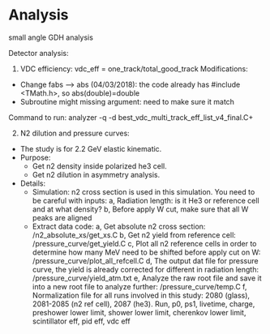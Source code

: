 # Analysis
small angle GDH analysis

Detector analysis:

1. VDC efficiency:
vdc_eff = one_track/total_good_track
Modifications:
- Change fabs --> abs (04/03/2018): the code already has #include <TMath.h>, so abs(double)=double
- Subroutine might missing argument: need to make sure it match

Command to run:
 analyzer -q -d best_vdc_multi_track_eff_list_v4_final.C+


2. N2 dilution and pressure curves:
- The study is for 2.2 GeV elastic kinematic.
- Purpose: 
    - Get n2 density inside polarized he3 cell.
    - Get n2 dilution in asymmetry analysis.
- Details:
  + Simulation: n2 cross section is used in this simulation. You need to be careful with inputs:
   a, Radiation length: is it He3 or reference cell and at what density?
   b, Before apply W cut, make sure that all W peaks are aligned
  + Extract data code:
   a, Get absolute n2 cross section: /n2_absolute_xs/get_xs.C
   b, Get n2 yield from reference cell: /pressure_curve/get_yield.C
   c, Plot all n2 reference cells in order to determine how many MeV need to be shifted before apply cut on W: /pressure_curve/plot_all_refcell.C
   d, The output dat file for pressure curve, the yield is already corrected for different in radiation length: /pressure_curve/yield_atm.txt
   e, Analyze the raw root file and save it into a new root file to analyze further: /pressure_curve/temp.C
   f, Normalization file for all runs involved in this study: 2080 (glass), 2081-2085 (n2 ref cell), 2087 (he3).
   Run, p0, ps1, livetime, charge, preshower lower limit, shower lower limit, cherenkov lower limit, scintillator eff, pid eff, vdc eff
